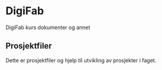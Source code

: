 # DigiFab
 DigiFab kurs dokumenter og annet

## Prosjektfiler

Dette er prosjektfiler og hjelp til utvikling av prosjekter i faget. 